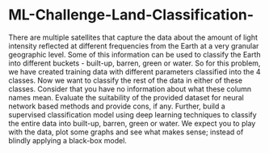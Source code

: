 # ML-Challenge-Land-Classification-
There are multiple satellites that capture the data about the amount of light intensity reflected at different frequencies from the Earth at a very granular geographic level. Some of this information can be used to classify the Earth into different buckets - built-up, barren, green or water. So for this problem, we have created training data with different parameters classified into the 4 classes. Now we want to classify the rest of the data in either of these classes.  Consider that you have no information about what these column names mean. Evaluate the suitability of the provided dataset for neural network based methods and provide cons, if any. Further, build a supervised classification model using deep learning techniques to classify the entire data into built-up, barren, green or water. We expect you to play with the data, plot some graphs and see what makes sense; instead of blindly applying a black-box model.

